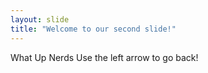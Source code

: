 ```yaml
---
layout: slide
title: "Welcome to our second slide!"
---
```

What Up Nerds
Use the left arrow to go back!

